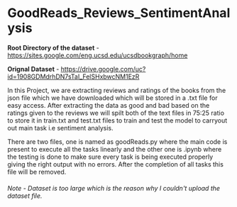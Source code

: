 # GoodReads_Reviews_SentimentAnalysis
**Root Directory of the dataset** - https://sites.google.com/eng.ucsd.edu/ucsdbookgraph/home

**Orignal Dataset** - https://drive.google.com/uc?id=1908GDMdrhDN7sTaI_FelSHxbwcNM1EzR

In this Project, we are extracting reviews and ratings of the books from the json file which we have downloaded which will be stored in a .txt file for easy access. After extracting the data as good and bad based on the ratings given to the reviews we will spilt both of the text files in 75:25 ratio to store it in train.txt and test.txt files to train and test the model to carryout out main task i.e sentiment analysis.

There are two files, one is named as goodReads.py where the main code is present to execute all the tasks linearly and the other one is .ipynb where the testing is done to make sure every task is being executed properly giving the right output with no errors. After the completion of all tasks this file will be removed.

###### *Note* - Dataset is too large which is the reason why I couldn't upload the dataset file.
